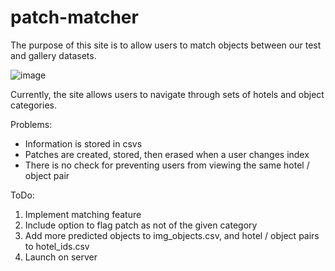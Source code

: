 # patch-matcher

The purpose of this site is to allow users to match objects between our test and gallery datasets.

![image](https://user-images.githubusercontent.com/60249654/186547537-141c802c-b21c-4170-95ea-39c07db3cbea.png)

Currently, the site allows users to navigate through sets of hotels and object categories. 

Problems:
 - Information is stored in csvs
 - Patches are created, stored, then erased when a user changes index
 - There is no check for preventing users from viewing the same hotel / object pair
 
ToDo:
 1. Implement matching feature
 2. Include option to flag patch as not of the given category
 3. Add more predicted objects to img_objects.csv, and hotel / object pairs to hotel_ids.csv
 4. Launch on server
  
